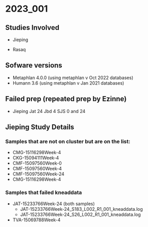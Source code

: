 # 2023_001

## Studies Involved

- Jieping

- Rasaq

 ## Sofware versions
- Metaphlan 4.0.0 (using metaphlan v Oct 2022 databases)
- Humann 3.6 (using metaphlan v Jan 2021 databases)

## Failed prep (repeated prep by Ezinne)
- Jieping
Jat 24
Jbd 4
SJS 0 and 24

## Jieping Study Details
### Samples that are not on cluster but are on the list: 
- CMG-15116298Week-4
- CKG-15094111Week-4
- CMF-15097560Week-0
- CMF-15097560Week-4
- CMF-15097560Week-24
- CMG-15116298Week-4
### Samples that failed kneaddata 
- JAT-15233766Week-24 (both samples)
    - JAT-15233766Week-24_S183_L002_R1_001_kneaddata.log
    - JAT-15233766Week-24_S26_L002_R1_001_kneaddata.log
- TVA-15069788Week-4

